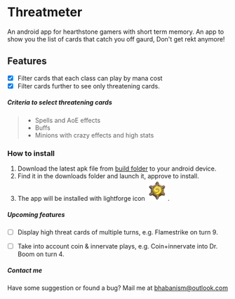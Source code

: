 # Threatmeter
An android app for hearthstone gamers with short term memory. 
An app to show you the list of cards that catch you off gaurd, Don't get rekt anymore! 


## Features

- [x] Filter cards that each class can play by mana cost
- [x] Filter cards further to see only threatening cards. 

##### Criteria to select threatening cards 
> * Spells and AoE effects
> * Buffs
> * Minions with crazy effects and high stats


### How to install 
1. Download the latest apk file from [build folder](https://github.com/bhabanism/Threatmeter/tree/master/builds) to your android device. 
2. Find it in the downloads folder and launch it, approve to install. 
3. The app will be installed with lightforge icon ![lightforge](https://raw.githubusercontent.com/bhabanism/Threatmeter/master/www/img/icons/threatmeter_icon_48.png). 


##### Upcoming features 
- [ ] Display high threat cards of multiple turns, e.g. Flamestrike on turn 9. 
- [ ] Take into account coin & innervate plays, e.g. Coin+innervate into Dr. Boom on turn 4. 


##### Contact me
Have some suggestion or found a bug? Mail me at bhabanism@outlook.com
